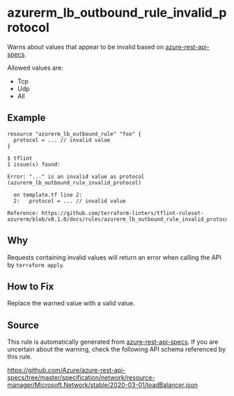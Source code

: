 <!--- This file generated by `tools/apispec-rule-gen/main.go`. DO NOT EDIT --->

# azurerm_lb_outbound_rule_invalid_protocol

Warns about values that appear to be invalid based on [azure-rest-api-specs](https://github.com/Azure/azure-rest-api-specs).

Allowed values are:
- Tcp
- Udp
- All

## Example

```hcl
resource "azurerm_lb_outbound_rule" "foo" {
  protocol = ... // invalid value
}
```

```
$ tflint
1 issue(s) found:

Error: "..." is an invalid value as protocol (azurerm_lb_outbound_rule_invalid_protocol)

  on template.tf line 2:
  2:   protocol = ... // invalid value

Reference: https://github.com/terraform-linters/tflint-ruleset-azurerm/blob/v0.1.0/docs/rules/azurerm_lb_outbound_rule_invalid_protocol.md

```

## Why

Requests containing invalid values will return an error when calling the API by `terraform apply`.

## How to Fix

Replace the warned value with a valid value.

## Source

This rule is automatically generated from [azure-rest-api-specs](https://github.com/Azure/azure-rest-api-specs). If you are uncertain about the warning, check the following API schema referenced by this rule.

https://github.com/Azure/azure-rest-api-specs/tree/master/specification/network/resource-manager/Microsoft.Network/stable/2020-03-01/loadBalancer.json
